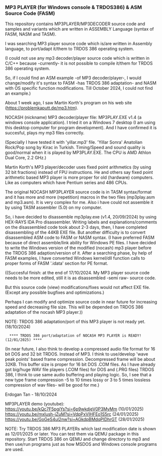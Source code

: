 ### MP3 PLAYER (for Windows console & TRDOS386) & ASM Source Code (FASM) ###

This repository contains MP3PLAYER/MP3DECODER source code and samples and variants which are written in ASSEMBLY Language (syntax of FASM, NASM and TASM).

I was searching MP3 player source code which is/are written in Assembly language, to port/adapt it/them to TRDOS 386 operating system.

(I could not use any mp3 decoder/player source code which is written in C/C++ because -currently- it is not possible to compile it/them for TRDOS 386 operating system.

So, if I could find an ASM example -of MP3 decoder/player-, I would change/modify it's syntax to FASM -has TRDOS 386 adaptation- and NASM with OS specific function modifications. Till October 2024, I could not find an example.)

About 1 week ago, I saw Martin Korth's program on his web site (https://problemkaputt.de/mp3.htm).

NOCASH (nickname) MP3 decoder/player file: MP3PLAY.EXE v1.4 (a windows console application).
I tried it on a Windows 7 desktop (I am using this desktop computer for program development). And I have confirmed it is succesful, plays my mp3 files correctly.

(Specially I have tested it with 'yillar.mp3' file. 'Yillar Sonra' Anatolian Rock/Pop song by Kirac in Turkish. Timing/Speed and sound quality is good/normal when it is played by MP3PLAY.EXE. The CPU is AMD Athlon Dual Core, 2.2 GHz.)

Martin Korth's MP3 player/decoder uses fixed point arithmetics (by using 32 bit fractions) instead of FPU instructions.
He and others say fixed point arithmetic based MP3 player is more proper for old (hardware) computers. Like as computers which have Pentium series and 486 CPUs.

The original NOCASH MP3PLAYER source code is in TASM syntax/format and it has more and more (repetition) macros in the two files (mp3play.asm and mp3.asm).
It is very complex for me. Also i have could not assemble it by using TASM assembler (5.0) on my computer.

So, i have decided to disassemble mp3play.exe (v1.4, 20/09/2024) by using HEX-RAYS IDA Pro disassembler. Writing labels and explanations/comments on the disassembled code took about 2-3 days, then, I have completed disassembling of the 44KB EXE file.
But another difficulty is to convert disassembled ASM code to FASM or NASM syntax. (I have preferred FASM because of direct assemble/link ability for Windows PE files.
I have decided to write the Windows version of the modified (nocash) mp3 player before the TRDOS 386 adaption/version of it.
After a searching phase, by help of FASM examples, I have converted Windows kernel/dll function calls to proper forms of FASM '.idata' section for PE format.

((Succesful finish: at the end of 17/10/2024. My MP3 player source code needs to be more edited, still it is as disassembled -semi raw- source code. 

But this source code (view) modifications/fixes would not affect EXE file. (Except any possible bugfixes and optimizations.) 

Perhaps I can modify and optimize source code in near future for increasing speed and decreasing file size. This will be depended on TRDOS 386 adaptation of the nocash MP3 player.))

NOTE: TRDOS 386 adaptation/port of this MP3 player is not ready yet. (18/10/2024)

      **** TRDOS 386 port/adaptation of NOCASH MP3 PLAYER is READY! (12/01/2025) ****

(In near future, I also think to develop a compressed audio file format for 16 bit DOS and 32 bit TRDOS. Instead of MP3.
I think to use/develop 'wave peak points' based frame compression. Decompressed frame will be about 32KB. This buffer size is proper for 16 bit DOS .COM files.
As I have already got big/huge WAV file players (.COM files) for DOS and (.PRG files) TRDOS 386, I think to use same audio buffering and playing logic. So, I see that a new type frame compression -5 to 10 times lossy or 3 to 5 times lossless compression of wav files- will be good for me.)
       
Erdogan Tan - 18/10/2024

MP3PLAYER demo (youtube): <br> https://youtu.be/kQc7F5pgiYs?si=6p9wkdjeV0P3MyMm (10/01/2025)
                          <br> https://youtu.be/mxIush-jZuM?si=VdpPxVIHFEo1S5rc (24/01/2025)
                          <br> https://youtu.be/GoGeS4ul2nw?si=AGkdpBMdqPIDhrGT (28/01/2025)
                                                   

NOTE: Try TRDOS 386 MP3 PLAYERs which last modification date is shown as 12/01/2025 or later. You can test them via QEMU package in this repository.
      Start TRDOS 386 on QEMU and change directory to mp3 and then use/run programs just as how MSDOS and Windows console programs are used.
       
